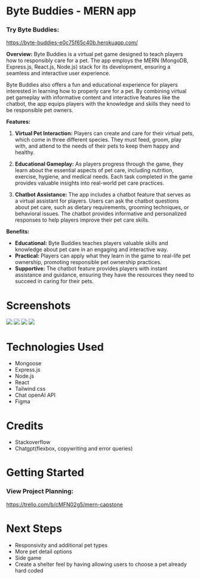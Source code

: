 # Byte Buddies - MERN app

### Try Byte Buddies:
https://byte-buddies-e0c75f65c40b.herokuapp.com/


**Overview:**
Byte Buddies is a virtual pet game designed to teach players how to responsibly care for a pet. The app employs the MERN (MongoDB, Express.js, React.js, Node.js) stack for its development, ensuring a seamless and interactive user experience.

Byte Buddies also offers a fun and educational experience for players interested in learning how to properly care for a pet. By combining virtual pet gameplay with informative content and interactive features like the chatbot, the app equips players with the knowledge and skills they need to be responsible pet owners.

**Features:**

1. **Virtual Pet Interaction:** Players can create and care for their virtual pets, which come in three different species. They must feed, groom, play with, and attend to the needs of their pets to keep them happy and healthy.

2. **Educational Gameplay:** As players progress through the game, they learn about the essential aspects of pet care, including nutrition, exercise, hygiene, and medical needs. Each task completed in the game provides valuable insights into real-world pet care practices.

3. **Chatbot Assistance:** The app includes a chatbot feature that serves as a virtual assistant for players. Users can ask the chatbot questions about pet care, such as dietary requirements, grooming techniques, or behavioral issues. The chatbot provides informative and personalized responses to help players improve their pet care skills.


**Benefits:**
- **Educational:** Byte Buddies teaches players valuable skills and knowledge about pet care in an engaging and interactive way.
- **Practical:** Players can apply what they learn in the game to real-life pet ownership, promoting responsible pet ownership practices.
- **Supportive:** The chatbot feature provides players with instant assistance and guidance, ensuring they have the resources they need to succeed in caring for their pets.


# Screenshots

<img src="public/images/Screenshot 2024-05-07 at 6.47.04 PM.png">
<img src="public/images/Screenshot 2024-05-07 at 6.40.38 PM.png">
<img src="public/images/Screenshot 2024-05-07 at 6.40.53 PM.png">
<img src="public/images/Screenshot 2024-05-07 at 6.41.59 PM.png">


# Technologies Used

- Mongoose
- Express.js
- Node.js
- React
- Tailwind css
- Chat openAI API
- Figma

# Credits

- Stackoverflow
- Chatgpt(flexbox, copywriting and error queries)

# Getting Started

### View Project Planning:
https://trello.com/b/cMFN02g5/mern-capstone

# Next Steps

- Responsivity and additional pet types
- More pet detail options
- Side game
- Create a shelter feel by having allowing users to choose a pet already hard coded
